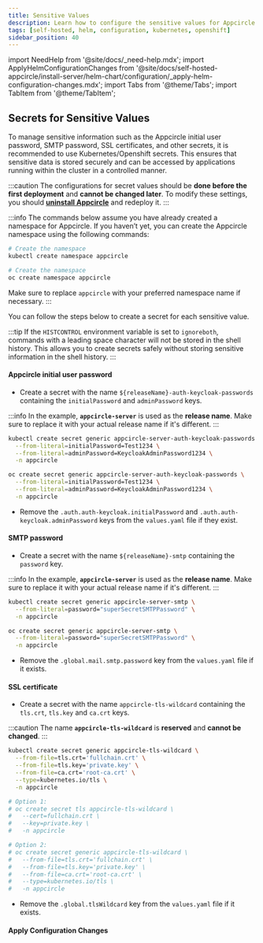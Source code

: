 ```yaml
---
title: Sensitive Values
description: Learn how to configure the sensitive values for Appcircle server Helm chart
tags: [self-hosted, helm, configuration, kubernetes, openshift]
sidebar_position: 40
---
```


import NeedHelp from '@site/docs/\_need-help.mdx';
import ApplyHelmConfigurationChanges from '@site/docs/self-hosted-appcircle/install-server/helm-chart/configuration/\_apply-helm-configuration-changes.mdx';
import Tabs from '@theme/Tabs';
import TabItem from '@theme/TabItem';

## Secrets for Sensitive Values

To manage sensitive information such as the Appcircle initial user password, SMTP password, SSL certificates, and other secrets, it is recommended to use Kubernetes/Openshift secrets. This ensures that sensitive data is stored securely and can be accessed by applications running within the cluster in a controlled manner.

:::caution
The configurations for secret values should be **done before the first deployment** and **cannot be changed later**. To modify these settings, you should **[uninstall Appcircle](/self-hosted-appcircle/install-server/helm-chart/uninstallation)** and redeploy it.
:::

:::info
The commands below assume you have already created a namespace for Appcircle. If you haven’t yet, you can create the Appcircle namespace using the following commands:

<Tabs>
  <TabItem value="kubernetes" label="Kubernetes" default>

```bash
# Create the namespace
kubectl create namespace appcircle
```

  </TabItem>
  <TabItem value="openshift" label="Openshift">

```bash
# Create the namespace
oc create namespace appcircle
```

  </TabItem>
</Tabs>

Make sure to replace `appcircle` with your preferred namespace name if necessary.
:::

You can follow the steps below to create a secret for each sensitive value.

:::tip
If the `HISTCONTROL` environment variable is set to `ignoreboth`, commands with a leading space character will not be stored in the shell history. This allows you to create secrets safely without storing sensitive information in the shell history.
:::

#### Appcircle initial user password

- Create a secret with the name `${releaseName}-auth-keycloak-passwords` containing the `initialPassword` and `adminPassword` keys.

:::info
In the example, **`appcircle-server`** is used as the **release name**. Make sure to replace it with your actual release name if it's different.
:::

<Tabs>
  <TabItem value="kubernetes" label="Kubernetes" default>

```bash
kubectl create secret generic appcircle-server-auth-keycloak-passwords \
  --from-literal=initialPassword=Test1234 \
  --from-literal=adminPassword=KeycloakAdminPassword1234 \
  -n appcircle
```

  </TabItem>
  <TabItem value="openshift" label="Openshift">

```bash
oc create secret generic appcircle-server-auth-keycloak-passwords \
  --from-literal=initialPassword=Test1234 \
  --from-literal=adminPassword=KeycloakAdminPassword1234 \
  -n appcircle
```

  </TabItem>
</Tabs>

- Remove the `.auth.auth-keycloak.initialPassword` and `.auth.auth-keycloak.adminPassword` keys from the `values.yaml` file if they exist.

#### SMTP password

- Create a secret with the name `${releaseName}-smtp` containing the `password` key.

:::info
In the example, **`appcircle-server`** is used as the **release name**. Make sure to replace it with your actual release name if it's different.
:::

<Tabs>
  <TabItem value="kubernetes" label="Kubernetes" default>

```bash
kubectl create secret generic appcircle-server-smtp \
  --from-literal=password="superSecretSMTPPassword" \
  -n appcircle
```

  </TabItem>
  <TabItem value="openshift" label="Openshift">

```bash
oc create secret generic appcircle-server-smtp \
  --from-literal=password="superSecretSMTPPassword" \
  -n appcircle
```

  </TabItem>
</Tabs>

- Remove the `.global.mail.smtp.password` key from the `values.yaml` file if it exists.

#### SSL certificate

- Create a secret with the name `appcircle-tls-wildcard` containing the `tls.crt`, `tls.key` and `ca.crt` keys.

:::caution
The name **`appcircle-tls-wildcard`** is **reserved** and **cannot be changed**.
:::

<Tabs>
  <TabItem value="kubernetes" label="Kubernetes" default>

```bash
kubectl create secret generic appcircle-tls-wildcard \
  --from-file=tls.crt='fullchain.crt' \
  --from-file=tls.key='private.key' \
  --from-file=ca.crt='root-ca.crt' \
  --type=kubernetes.io/tls \
  -n appcircle
```

  </TabItem>
  <TabItem value="openshift" label="Openshift">

```bash
# Option 1:
# oc create secret tls appcircle-tls-wildcard \
#   --cert=fullchain.crt \
#   --key=private.key \
#   -n appcircle

# Option 2:
# oc create secret generic appcircle-tls-wildcard \
#   --from-file=tls.crt='fullchain.crt' \
#   --from-file=tls.key='private.key' \
#   --from-file=ca.crt='root-ca.crt' \
#   --type=kubernetes.io/tls \
#   -n appcircle
```

  </TabItem>
</Tabs>

- Remove the `.global.tlsWildcard` key from the `values.yaml` file if it exists.

#### Apply Configuration Changes

<ApplyHelmConfigurationChanges />

<NeedHelp />